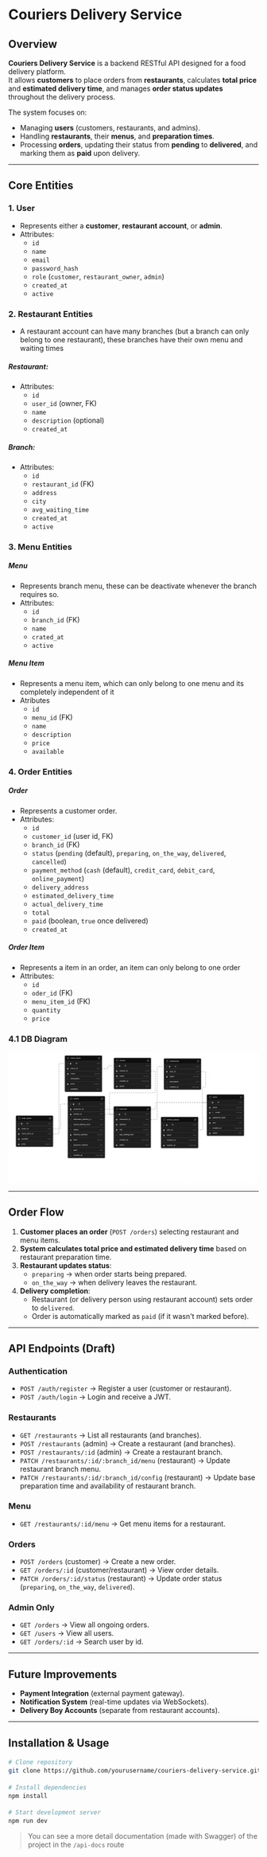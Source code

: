 # Couriers Delivery Service

## Overview
**Couriers Delivery Service** is a backend RESTful API designed for a food delivery platform.  
It allows **customers** to place orders from **restaurants**, calculates **total price** and **estimated delivery time**, and manages **order status updates** throughout the delivery process.  

The system focuses on:
- Managing **users** (customers, restaurants, and admins).
- Handling **restaurants**, their **menus**, and **preparation times**.
- Processing **orders**, updating their status from **pending** to **delivered**, and marking them as **paid** upon delivery.

---

## Core Entities

### 1. **User**
- Represents either a **customer**, **restaurant account**, or **admin**.
- Attributes:
  - `id`
  - `name`
  - `email`
  - `password_hash`
  - `role` (`customer`, `restaurant_owner`, `admin`)
  - `created_at`
  - `active`

### 2. **Restaurant Entities**
- A restaurant account can have many branches (but a branch can only belong to one restaurant), these branches have their own menu and waiting times
##### Restaurant:
- Attributes:
  - `id`
  - `user_id` (owner, FK)
  - `name`
  - `description` (optional)
  - `created_at`

##### Branch:
- Attributes:
  - `id`
  - `restaurant_id` (FK)
  - `address`
  - `city`
  - `avg_waiting_time`
  - `created_at`
  - `active`

### 3. **Menu Entities**

##### Menu
- Represents branch menu, these can be deactivate whenever the branch requires so.
- Attributes:
  - `id`
  - `branch_id` (FK)
  - `name`
  - `crated_at`
  - `active`

##### Menu Item
- Represents a menu item, which can only belong to one menu and its completely independent of it
- Atributes
  - `id`
  - `menu_id` (FK)
  - `name`
  - `description`
  - `price`
  - `available`

### 4. **Order Entities**
##### Order
- Represents a customer order.
- Attributes:
  - `id`
  - `customer_id` (user id, FK)
  - `branch_id` (FK)
  - `status` (`pending` (default), `preparing`, `on_the_way`, `delivered`, `cancelled`)
  - `payment_method` (`cash` (default), `credit_card`, `debit_card`, `online_payment`)
  - `delivery_address`
  - `estimated_delivery_time`
  - `actual_delivery_time`
  - `total`
  - `paid` (boolean, `true` once delivered)
  - `created_at`

##### Order Item
- Represents a item in an order, an item can only belong to one order
- Attributes:
  - `id`
  - `oder_id` (FK)
  - `menu_item_id` (FK)
  - `quantity`
  - `price`

### 4.1 **DB Diagram**
![Diagrama de base de datos](./public/db_diagram.png)

---

## Order Flow

1. **Customer places an order** (`POST /orders`) selecting restaurant and menu items.
2. **System calculates total price and estimated delivery time** based on restaurant preparation time.
3. **Restaurant updates status**:
   - `preparing` → when order starts being prepared.
   - `on_the_way` → when delivery leaves the restaurant.
4. **Delivery completion**:
   - Restaurant (or delivery person using restaurant account) sets order to `delivered`.
   - Order is automatically marked as `paid` (if it wasn't marked before).

---

## API Endpoints (Draft)

### **Authentication**
- `POST /auth/register` → Register a user (customer or restaurant).
- `POST /auth/login` → Login and receive a JWT.

### **Restaurants**
- `GET /restaurants` → List all restaurants (and branches).
- `POST /restaurants` (admin) → Create a restaurant (and branches).
- `POST /restaurants/:id` (admin) → Create a restaurant branch.
- `PATCH /restaurants/:id/:branch_id/menu` (restaurant) → Update restaurant branch menu.
- `PATCH /restaurants/:id/:branch_id/config` (restaurant) → Update base preparation time and availability of restaurant branch.

### **Menu**
- `GET /restaurants/:id/menu` → Get menu items for a restaurant.

### **Orders**
- `POST /orders` (customer) → Create a new order.
- `GET /orders/:id` (customer/restaurant) → View order details.
- `PATCH /orders/:id/status` (restaurant) → Update order status (`preparing`, `on_the_way`, `delivered`).

### **Admin Only**
- `GET /orders` → View all ongoing orders.
- `GET /users` → View all users.
- `GET /orders/:id` → Search user by id.

---

## Future Improvements
- **Payment Integration** (external payment gateway).
- **Notification System** (real-time updates via WebSockets).
- **Delivery Boy Accounts** (separate from restaurant accounts).

<!-- 
---

## Tech Stack
- **Node.js** (runtime)
- **Express.js** (framework)
- **JWT** (authentication)
- **Database**: MongoDB or PostgreSQL (TBD)
- **Swagger/OpenAPI** (API documentation)
- **Jest/Supertest** (testing) -->

---

## Installation & Usage
```bash
# Clone repository
git clone https://github.com/yourusername/couriers-delivery-service.git

# Install dependencies
npm install

# Start development server
npm run dev
```

> You can see a more detail documentation (made with Swagger) of the project in the `/api-docs` route